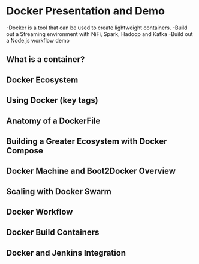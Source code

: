 # Docker Presentation and Demo
-Docker is a tool that can be used to create lightweight containers.
-Build out a Streaming environment with NiFi, Spark, Hadoop and Kafka
-Build out a Node.js workflow demo

## What is a container?
## Docker Ecosystem
## Using Docker (key tags)
## Anatomy of a DockerFile
## Building a Greater Ecosystem with Docker Compose
## Docker Machine and Boot2Docker Overview
## Scaling with Docker Swarm
## Docker Workflow
## Docker Build Containers
## Docker and Jenkins Integration
